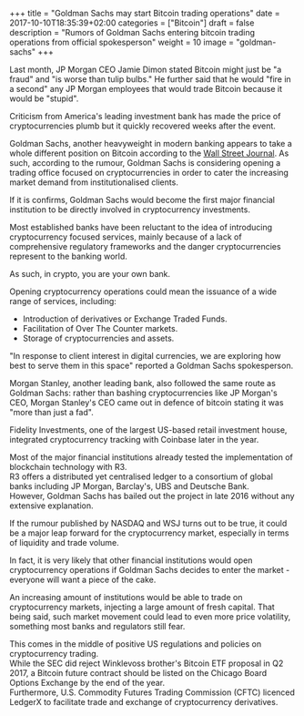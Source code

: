 +++
title = "Goldman Sachs may start Bitcoin trading operations"
date = 2017-10-10T18:35:39+02:00
categories = ["Bitcoin"]
draft = false
description = "Rumors of Goldman Sachs entering bitcoin trading operations from official spokesperson"
weight = 10
image = "goldman-sachs"
+++

Last month, JP Morgan CEO Jamie Dimon stated Bitcoin might just be "a fraud" and "is worse than tulip bulbs." He further said that he would "fire in a second" any JP Morgan employees that would trade Bitcoin because it would be "stupid".

Criticism from America's leading investment bank has made the price of cryptocurrencies plumb but it quickly recovered weeks after the event.

Goldman Sachs, another heavyweight in modern banking appears to take a whole different position on Bitcoin according to the [Wall Street Journal](https://www.wsj.com/articles/goldman-sachs-explores-a-new-world-trading-bitcoin-1506959128). As such, according to the rumour, Goldman Sachs is considering opening a trading office focused on cryptocurrencies in order to cater the increasing market demand from institutionalised clients. 

If it is confirms, Goldman Sachs would become the first major financial institution to be directly involved in cryptocurrency investments.

Most established banks have been reluctant to the idea of introducing cryptocurrency focused services, mainly because of a lack of comprehensive regulatory frameworks and the danger cryptocurrencies represent to the banking world.

As such, in crypto, you are your own bank.

Opening cryptocurrency operations could mean the issuance of a wide range of services, including:

* Introduction of derivatives or Exchange Traded Funds.
* Facilitation of Over The Counter markets.
* Storage of cryptocurrencies and assets.

"In response to client interest in digital currencies, we are exploring how best to serve them in this space" reported a Goldman Sachs spokesperson. 

Morgan Stanley, another leading bank, also followed the same route as Goldman Sachs: rather than bashing cryptocurrencies like JP Morgan's CEO, Morgan Stanley's CEO came out in defence of bitcoin stating it was "more than just a fad".

Fidelity Investments, one of the largest US-based retail investment house, integrated cryptocurrency tracking with Coinbase later in the year. 

Most of the major financial institutions already tested the implementation of blockchain technology with R3.  
R3 offers a distributed yet centralised ledger to a consortium of global banks including JP Morgan, Barclay's, UBS and Deutsche Bank.    
However, Goldman Sachs has bailed out the project in late 2016 without any extensive explanation.

If the rumour published by NASDAQ and WSJ turns out to be true, it could be a major leap forward for the cryptocurrency market, especially in terms of liquidity and trade volume.

In fact, it is very likely that other financial institutions would open cryptocurrency operations if Goldman Sachs decides to enter the market - everyone will want a piece of the cake.

An increasing amount of institutions would be able to trade on cryptocurrency markets, injecting a large amount of fresh capital. That being said, such market movement could lead to even more price volatility, something most banks and regulators still fear.

This comes in the middle of positive US regulations and policies on cryptocurrency trading.  
While the SEC did reject Winklevoss brother's Bitcoin ETF proposal in Q2 2017, a Bitcoin future contract should be listed on the Chicago Board Options Exchange by the end of the year.  
Furthermore, U.S. Commodity Futures Trading Commission (CFTC) licenced LedgerX to facilitate trade and exchange of cryptocurrency derivatives.
